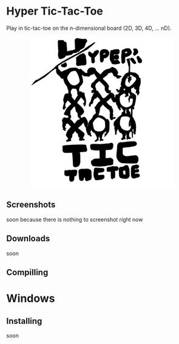 # Hyper Tic-Tac-Toe
Play in tic-tac-toe on the n-dimensional board (2D, 3D, 4D, ... nD).

<p align="center">
  <img src="doc/poster-small.png" />
</p>

## Screenshots
soon because there is nothing to screenshot right now

## Downloads  
soon 

## Compilling  

# Windows

## Installing  
soon 

